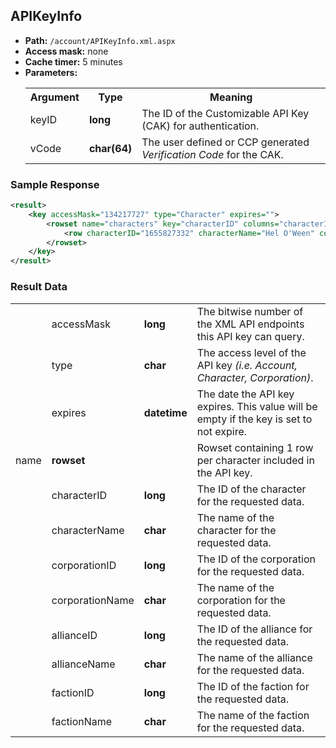 ## APIKeyInfo

* __Path:__ ``/account/APIKeyInfo.xml.aspx``
* __Access mask:__ none
* __Cache timer:__ 5 minutes
* __Parameters:__
    <table>
        <tbody>
            <tr>
                <th>Argument</th>
                <th>Type</th>
                <th>Meaning</th>
            </tr>
            <tr>
                <td>keyID</td>
                <td><strong>long</strong></td>
                <td>The ID of the Customizable API Key (CAK) for authentication.</td>
            </tr>
            <tr>
                <td>vCode</td>
                <td><strong>char(64)</strong></td>
                <td>The user defined or CCP generated <em>Verification Code</em> for the CAK.</td>
            </tr>
        </tbody>
    </table>

### Sample Response

```xml
<result>
    <key accessMask="134217727" type="Character" expires="">
        <rowset name="characters" key="characterID" columns="characterID,characterName,corporationID,corporationName,allianceID,allianceName,factionID,factionName">
            <row characterID="1655827332" characterName="Hel O'Ween" corporationID="1226284052" corporationName="Men On A Mission" allianceID="0" allianceName="" factionID="0" factionName="" />
        </rowset>
    </key>
</result>
```

### Result Data

<table>
    <tbody>
        <tr>
            <td></td>
            <td>accessMask</td>
            <td><strong>long</strong></td>
            <td>The bitwise number of the XML API endpoints this API key can query.</td>
        </tr>
        <tr>
            <td></td>
            <td>type</td>
            <td><strong>char</strong></td>
            <td>The access level of the API key <em>(i.e. Account, Character, Corporation)</em>.</td>
        </tr>
        <tr>
            <td></td>
            <td>expires</td>
            <td><strong>datetime</strong></td>
            <td>The date the API key expires. This value will be empty if the key is set to not expire.</td>
        </tr>
        <tr>
            <td>name</td>
            <td><strong>rowset</strong></td>
            <td></td>
            <td>Rowset containing 1 row per character included in the API key.</td>
        </tr>
        <tr>
            <td></td>
            <td>characterID</td>
            <td><strong>long</strong></td>
            <td>The ID of the character for the requested data.</td>
        </tr>
        <tr>
            <td></td>
            <td>characterName</td>
            <td><strong>char</strong></td>
            <td>The name of the character for the requested data.</td>
        </tr>
        <tr>
            <td></td>
            <td>corporationID</td>
            <td><strong>long</strong></td>
            <td>The ID of the corporation for the requested data.</td>
        </tr>
        <tr>
            <td></td>
            <td>corporationName</td>
            <td><strong>char</strong></td>
            <td>The name of the corporation for the requested data.</td>
        </tr>
        <tr>
            <td></td>
            <td>allianceID</td>
            <td><strong>long</strong></td>
            <td>The ID of the alliance for the requested data.</td>
        </tr>
        <tr>
            <td></td>
            <td>allianceName</td>
            <td><strong>char</strong></td>
            <td>The name of the alliance for the requested data.</td>
        </tr>
        <tr>
            <td></td>
            <td>factionID</td>
            <td><strong>long</strong></td>
            <td>The ID of the faction for the requested data.</td>
        </tr>
        <tr>
            <td></td>
            <td>factionName</td>
            <td><strong>char</strong></td>
            <td>The name of the faction for the requested data.</td>
        </tr>
    </tbody>
</table>
